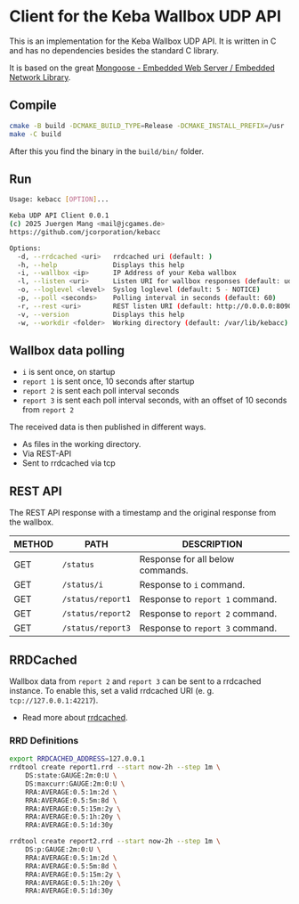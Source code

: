 # Client for the Keba Wallbox UDP API

This is an implementation for the Keba Wallbox UDP API. It is written in C and has no dependencies besides the standard C library.

It is based on the great [Mongoose - Embedded Web Server / Embedded Network Library](https://github.com/cesanta/mongoose).

## Compile

```sh
cmake -B build -DCMAKE_BUILD_TYPE=Release -DCMAKE_INSTALL_PREFIX=/usr .
make -C build
```

After this you find the binary in the `build/bin/` folder.

## Run

```sh
Usage: kebacc [OPTION]...

Keba UDP API Client 0.0.1
(c) 2025 Juergen Mang <mail@jcgames.de>
https://github.com/jcorporation/kebacc

Options:
  -d, --rrdcached <uri>   rrdcached uri (default: )
  -h, --help              Displays this help
  -i, --wallbox <ip>      IP Address of your Keba wallbox
  -l, --listen <uri>      Listen URI for wallbox responses (default: udp://0.0.0.0:7090)
  -o, --loglevel <level>  Syslog loglevel (default: 5 - NOTICE)
  -p, --poll <seconds>    Polling interval in seconds (default: 60)
  -r, --rest <uri>        REST listen URI (default: http://0.0.0.0:8090)
  -v, --version           Displays this help
  -w, --workdir <folder>  Working directory (default: /var/lib/kebacc)
```

## Wallbox data polling

- `i` is sent once, on startup
- `report 1` is sent once, 10 seconds after startup
- `report 2` is sent each poll interval seconds
- `report 3` is sent each poll interval seconds, with an offset of 10 seconds from `report 2`

The received data is then published in different ways.

- As files in the working directory.
- Via REST-API
- Sent to rrdcached via tcp

## REST API

The REST API response with a timestamp and the original response from the wallbox.

| METHOD | PATH | DESCRIPTION |
| ------ | ---- | ----------- |
| GET | `/status` | Response for all below commands. |
| GET | `/status/i` | Response to `i` command. |
| GET | `/status/report1` | Response to `report 1` command. |
| GET | `/status/report2` | Response to `report 2` command. |
| GET | `/status/report3` | Response to `report 3` command. |

## RRDCached

Wallbox data from `report 2` and `report 3` can be sent to a rrdcached instance. To enable this, set a valid rrdcached URI (e. g. `tcp://127.0.0.1:42217`).

- Read more about [rrdcached](https://oss.oetiker.ch/rrdtool/doc/rrdcached.en.html).

### RRD Definitions

```sh
export RRDCACHED_ADDRESS=127.0.0.1
rrdtool create report1.rrd --start now-2h --step 1m \
    DS:state:GAUGE:2m:0:U \
    DS:maxcurr:GAUGE:2m:0:U \
    RRA:AVERAGE:0.5:1m:2d \
    RRA:AVERAGE:0.5:5m:8d \
    RRA:AVERAGE:0.5:15m:2y \
    RRA:AVERAGE:0.5:1h:20y \
    RRA:AVERAGE:0.5:1d:30y

rrdtool create report2.rrd --start now-2h --step 1m \
    DS:p:GAUGE:2m:0:U \
    RRA:AVERAGE:0.5:1m:2d \
    RRA:AVERAGE:0.5:5m:8d \
    RRA:AVERAGE:0.5:15m:2y \
    RRA:AVERAGE:0.5:1h:20y \
    RRA:AVERAGE:0.5:1d:30y
```
